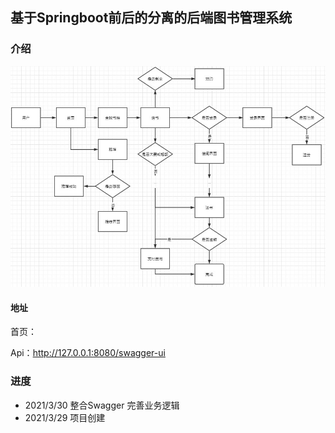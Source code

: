 ## 基于Springboot前后的分离的后端图书管理系统

### 介绍

![](./流程.jpg)

#### 地址

首页：

Api：http://127.0.0.1:8080/swagger-ui

### 进度
- 2021/3/30 整合Swagger 完善业务逻辑
- 2021/3/29 项目创建